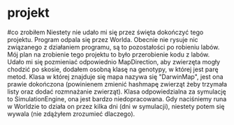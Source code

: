 # projekt

#co zrobiłem 
Niestety nie udało mi się przez święta dokończyć tego projektu. Program odpala się przez Worlda.
Obecnie nie rysuje nic związanego z działaniem programu, są to pozostałości po robieniu labów.
Mój plan na zrobienie tego projektu to było przerobienie kodu z labów. Udało mi się pozmieniać odpowiednio
MapDirection, aby zwierzęta mogły chodzić po skosie, dodałem osobną klasę na genotypy, w której jest parę metod.
Klasa w której znajduje się mapa nazywa się "DarwinMap", jest ona prawie dokończona (powinienem zmienić hashmapę zwierząt
żeby trzymała listy oraz dodać rozmnażanie zwierząt). Klasa odpowiedzialna za symulację to SimulationEngine, ona jest bardzo niedopracowana.
Gdy naciśniemy runa w Worldzie to działa on przez kilka dni (dni w symulacji), niestety potem się wywala (nie zdążyłem zrozumieć dlaczego).